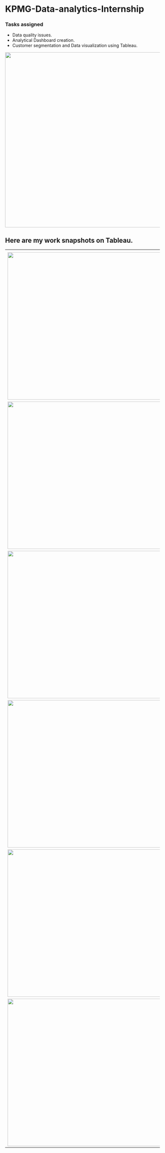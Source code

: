 # KPMG-Data-analytics-Internship
### Tasks assigned 
- Data quality issues.
- Analytical Dashboard creation.
- Customer segmentation and Data visualization using Tableau.


<img src="https://user-images.githubusercontent.com/48849171/82749028-09b18080-9dc4-11ea-8da1-200f5eb20637.jpg" width=900 height=570>


## Here are my work snapshots on Tableau.


<table>
  <tr>
    <td></td>
  </tr>
  <tr>
    <td><img src="https://user-images.githubusercontent.com/48849171/82748964-9b6cbe00-9dc3-11ea-9d29-8a59c45d7608.png" width=770 height=480></td>
    </tr>
  <tr>
    <td><img src="https://user-images.githubusercontent.com/48849171/82748897-20a3a300-9dc3-11ea-969e-d7f329f4fe01.png" width=770 height=480></td></tr>
  <tr>
    <td><img src="https://user-images.githubusercontent.com/48849171/82748873-e0442500-9dc2-11ea-9d63-2db2bcc32125.png" width=770 height=480></td></tr>
  <tr>
    <td><img src="https://user-images.githubusercontent.com/48849171/82748900-26998400-9dc3-11ea-947b-a6ec35c3876e.png" width=770 height=480></td>
  </tr>
  <tr>
    <td><img src="https://user-images.githubusercontent.com/48849171/82748874-e0dcbb80-9dc2-11ea-924b-df5f60db61dc.png" width=770 height=480></td>
  </tr>
  <tr>
    <td><img src="https://user-images.githubusercontent.com/48849171/82748940-74ae8780-9dc3-11ea-8157-efb0fc789d5a.png" width=770 height=480></td>
  </tr>
 </table>


